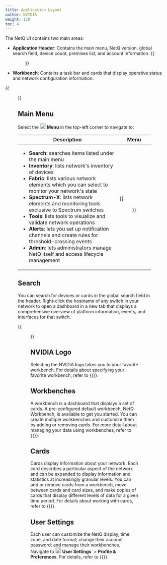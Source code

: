 ```yaml
---
title: Application Layout
author: NVIDIA
weight: 110
toc: 4
---
```

The NetQ UI contains two main areas:

- **Application Header**: Contains the main menu, NetQ version, global search field, device count, premises list, and account information.
{{<figure src="/images/netq/header-layout-411.png" alt="" width="1300">}}


- **Workbench**: Contains a task bar and cards that display operative status and network configuration information.

{{<figure src="/images/netq/workbench-full-411.png" alt="workbench displaying task bar and dashboard" width="1200">}}

## Main Menu

Select the <img src="https://icons.cumulusnetworks.com/01-Interface-Essential/03-Menu/navigation-menu.svg" height="18" width="18"/> **Menu** in the top-left corner to navigate to:

| Description | Menu |
| ------ | ---- |
| <ul><li><strong>Search</strong>: searches items listed under the main menu</li><li><strong>Inventory</strong>: lists network's inventory of devices </li><li><strong>Fabric</strong>: lists various network elements which you can select to monitor your network's state </li><li><strong>Spectrum-X</strong>: lists network elements and monitoring tools exclusive to Spectrum switches </li><li><strong>Tools</strong>: lists tools to visualize and validate network operations</li><li><strong>Alerts</strong>: lets you set up notification channels and create rules for threshold-crossing events</li><li><strong>Admin</strong>: lets administrators manage NetQ itself and access lifecycle management</li></ul> | {{<figure src="/images/netq/sidebar-menu-411.png" alt="" width="300">}} |
## Search

You can search for devices or cards in the global search field in the header. Right-click the hostname of any switch in your network to open a dashboard in a new tab that displays a comprehensive overview of platform information, events, and interfaces for that switch.

{{<figure src="/images/netq/global-search-exit-411.png" alt="" width="350">}}

## NVIDIA Logo

Selecting the NVIDIA logo takes you to your favorite workbench. For details about specifying your favorite workbench, refer to {{<link title="Set User Preferences">}}.

## Workbenches

A workbench is a dashboard that displays a set of cards. A pre-configured default workbench, NetQ Workbench, is available to get you started. You can create multiple workbenches and customize them by adding or removing cards. For more detail about managing your data using workbenches, refer to {{<link title="Focus Your Monitoring Using Workbenches">}}.

## Cards

Cards display information about your network. Each card describes a particular aspect of the network and can be expanded to display information and statistics at increasingly granular levels. You can add or remove cards from a workbench, move between cards and card sizes, and make copies of cards that display different levels of data for a given time period. For details about working with cards, refer to {{<link url="Access-Data-with-Cards">}}.

## User Settings

Each user can customize the NetQ display, time zone, and date format; change their account password; and manage their workbenches. Navigate to <img src="https://icons.cumulusnetworks.com/17-Users/19-Natural-Close%20Up-Single%20User-Man/single-man-circle.svg" height="18" width="18"/> **User Settings** &nbsp;<span aria-label="and then">> **Profile & Preferences**. For details, refer to {{<link title="Set User Preferences">}}.
